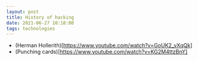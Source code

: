 ```yaml
---
layout: post
title: History of hacking
date: 2021-06-27 10:18:00
tags: technologies
---
```


- (Herman Hollerith)[https://www.youtube.com/watch?v=GoUK2_vXqQk]
- (Punching cards)[https://www.youtube.com/watch?v=KG2M4ttzBnY]
